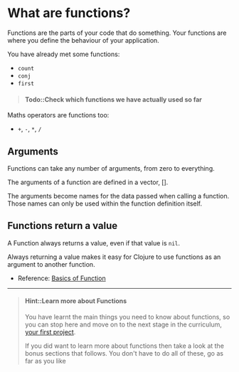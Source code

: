 # What are functions?

Functions are the parts of your code that do something.  Your functions are where you define the behaviour of your application.

You have already met some functions:

* `count`
* `conj`
* `first`

> #### Todo::Check which functions we have actually used so far


Maths operators are functions too: 

* `+`, `-`, `*`, `/`

## Arguments

Functions can take any number of arguments, from zero to everything.

The arguments of a function are defined in a vector, [].  

The arguments become names for the data passed when calling a function.  Those names can only be used within the function definition itself.

## Functions return a value

A Function always returns a value, even if that value is `nil`.

Always returning a value makes it easy for Clojure to use functions as an argument to another function.

* Reference: [Basics of Function](http://clojurebridge.github.io/community-docs/docs/clojure/function-creation/)

<hr />

> #### Hint::Learn more about Functions
> You have learnt the main things you need to know about functions, so you can stop here and move on to the next stage in the curriculum, [your first project](../your-first-project/).
>
> If you did want to learn more about functions then take a look at the bonus sections that follows.  You don't have to do all of these, go as far as you like

